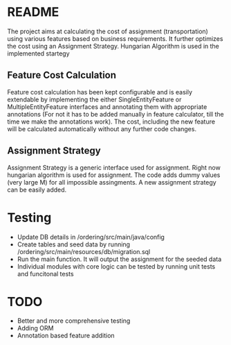 README
======

The project aims at calculating the cost of assignment (transportation) using various features based on business requirements. It further optimizes the cost using an Assignment Strategy. Hungarian Algorithm is used in the implemented startegy

Feature Cost Calculation
------------------------

Feature cost calculation has been kept configurable and is easily extendable by implementing the either SingleEntityFeature or MultipleEntityFeature interfaces and annotating them with appropriate annotations (For not it has to be added manually in feature calculator, till the time we make the annotations work). The cost, including the new feature will be calculated automatically without any further code changes.

Assignment Strategy
-------------------

Assignment Strategy is a generic interface used for assignment. Right now hungarian algorithm is used for assignment. The code adds dummy values (very large M) for all impossible assingments. A new assignment strategy can be easily added.   

Testing
=======

* Update DB details in /ordering/src/main/java/config
* Create tables and seed data by running /ordering/src/main/resources/db/migration.sql
* Run the main function. It will output the assignment for the seeded data
* Individual modules with core logic can be tested by running unit tests and funcitonal tests

TODO
====

* Better and more comprehensive testing
* Adding ORM
* Annotation based feature addition
